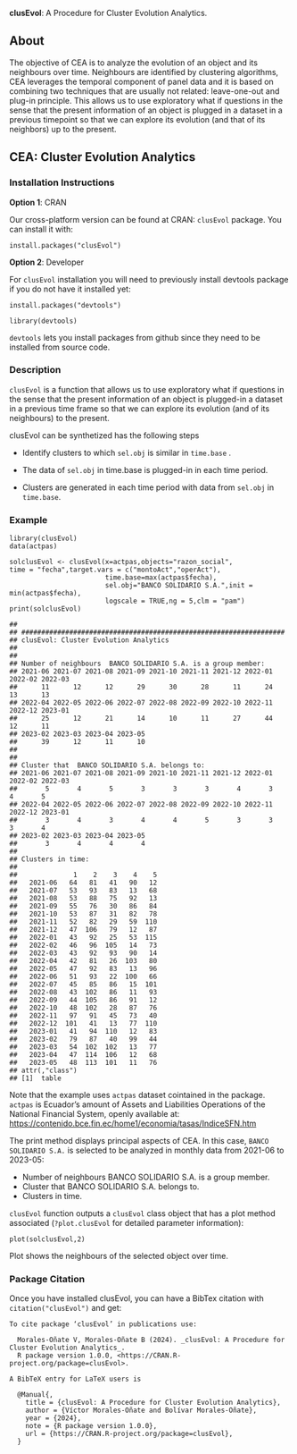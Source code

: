 **clusEvol**: A Procedure for Cluster Evolution Analytics.

## About

The objective of CEA is to analyze the evolution of an object and its
neighbours over time. Neighbours are identified by clustering
algorithms, CEA leverages the temporal component of panel data and it is
based on combining two techniques that are usually not related:
leave-one-out and plug-in principle. This allows us to use exploratory
what if questions in the sense that the present information of an object
is plugged in a dataset in a previous timepoint so that we can explore
its evolution (and that of its neighbors) up to the present.

## CEA: Cluster Evolution Analytics

### Installation Instructions

**Option 1**: CRAN

Our cross-platform version can be found at CRAN: `clusEvol` package. You
can install it with:

`install.packages("clusEvol")`

**Option 2**: Developer

For `clusEvol` installation you will need to previously install devtools
package if you do not have it installed yet:

`install.packages("devtools")`

`library(devtools)`

`devtools` lets you install packages from github since they need to be
installed from source code.

### Description

`clusEvol` is a function that allows us to use exploratory what if
questions in the sense that the present information of an object is
plugged-in a dataset in a previous time frame so that we can explore its
evolution (and of its neighbours) to the present.

clusEvol can be synthetized has the following steps

-   Identify clusters to which `sel.obj` is similar in `time.base` .

-   The data of `sel.obj` in time.base is plugged-in in each time
    period.

-   Clusters are generated in each time period with data from `sel.obj`
    in `time.base`.

### Example

    library(clusEvol)
    data(actpas)

    solclusEvol <- clusEvol(x=actpas,objects="razon_social", 
    time = "fecha",target.vars = c("montoAct","operAct"),
                            time.base=max(actpas$fecha),
                            sel.obj="BANCO SOLIDARIO S.A.",init = min(actpas$fecha),
                            logscale = TRUE,ng = 5,clm = "pam")
    print(solclusEvol)

    ## 
    ## ##################################################################
    ## clusEvol: Cluster Evolution Analytics
    ## 
    ## 
    ## Number of neighbours  BANCO SOLIDARIO S.A. is a group member:  
    ## 2021-06 2021-07 2021-08 2021-09 2021-10 2021-11 2021-12 2022-01 2022-02 2022-03 
    ##      11      12      12      29      30      28      11      24      13      13 
    ## 2022-04 2022-05 2022-06 2022-07 2022-08 2022-09 2022-10 2022-11 2022-12 2023-01 
    ##      25      12      21      14      10      11      27      44      12      11 
    ## 2023-02 2023-03 2023-04 2023-05 
    ##      39      12      11      10 
    ## 
    ## 
    ## Cluster that  BANCO SOLIDARIO S.A. belongs to:  
    ## 2021-06 2021-07 2021-08 2021-09 2021-10 2021-11 2021-12 2022-01 2022-02 2022-03 
    ##       5       4       5       3       3       3       4       3       4       5 
    ## 2022-04 2022-05 2022-06 2022-07 2022-08 2022-09 2022-10 2022-11 2022-12 2023-01 
    ##       3       4       3       4       4       5       3       3       3       4 
    ## 2023-02 2023-03 2023-04 2023-05 
    ##       3       4       4       4 
    ## 
    ## Clusters in time:
    ##          
    ##              1    2    3    4    5
    ##   2021-06   64   81   41   90   12
    ##   2021-07   53   93   83   13   68
    ##   2021-08   53   88   75   92   13
    ##   2021-09   55   76   30   86   84
    ##   2021-10   53   87   31   82   78
    ##   2021-11   52   82   29   59  110
    ##   2021-12   47  106   79   12   87
    ##   2022-01   43   92   25   53  115
    ##   2022-02   46   96  105   14   73
    ##   2022-03   43   92   93   90   14
    ##   2022-04   42   81   26  103   80
    ##   2022-05   47   92   83   13   96
    ##   2022-06   51   93   22  100   66
    ##   2022-07   45   85   86   15  101
    ##   2022-08   43  102   86   11   93
    ##   2022-09   44  105   86   91   12
    ##   2022-10   48  102   28   87   76
    ##   2022-11   97   91   45   73   40
    ##   2022-12  101   41   13   77  110
    ##   2023-01   41   94  110   12   83
    ##   2023-02   79   87   40   99   44
    ##   2023-03   54  102  102   13   77
    ##   2023-04   47  114  106   12   68
    ##   2023-05   48  113  101   11   76
    ## attr(,"class")
    ## [1]  table

Note that the example uses `actpas` dataset cointained in the package.
`actpas` is Ecuador’s amount of Assets and Liabilities Operations of the
National Financial System, openly available at:
<https://contenido.bce.fin.ec/home1/economia/tasas/IndiceSFN.htm>

The print method displays principal aspects of CEA. In this case,
`BANCO SOLIDARIO S.A.` is selected to be analyzed in monthly data from
2021-06 to 2023-05:

-   Number of neighbours BANCO SOLIDARIO S.A. is a group member.
-   Cluster that BANCO SOLIDARIO S.A. belongs to.
-   Clusters in time.

`clusEvol` function outputs a `clusEvol` class object that has a plot
method associated (`?plot.clusEvol` for detailed parameter information):

    plot(solclusEvol,2)

Plot shows the neighbours of the selected object over time.

### Package Citation

Once you have installed clusEvol, you can have a BibTex citation with
`citation("clusEvol")` and get:

    To cite package ‘clusEvol’ in publications use:

      Morales-Oñate V, Morales-Oñate B (2024). _clusEvol: A Procedure for Cluster Evolution Analytics_.
      R package version 1.0.0, <https://CRAN.R-project.org/package=clusEvol>.

    A BibTeX entry for LaTeX users is

      @Manual{,
        title = {clusEvol: A Procedure for Cluster Evolution Analytics},
        author = {Víctor Morales-Oñate and Bolívar Morales-Oñate},
        year = {2024},
        note = {R package version 1.0.0},
        url = {https://CRAN.R-project.org/package=clusEvol},
      }

